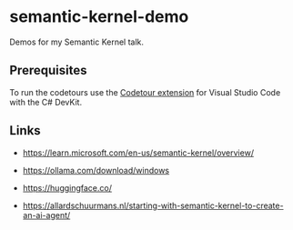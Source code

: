 # semantic-kernel-demo

Demos for my Semantic Kernel talk.


## Prerequisites

To run the codetours use the [Codetour extension](https://marketplace.visualstudio.com/items?itemName=ms-vscode.codetour) for Visual Studio Code with the C# DevKit.

## Links

- https://learn.microsoft.com/en-us/semantic-kernel/overview/

- https://ollama.com/download/windows
- https://huggingface.co/
- https://allardschuurmans.nl/starting-with-semantic-kernel-to-create-an-ai-agent/